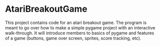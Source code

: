 # AtariBreakoutGame
This project contains code for an atari breakout game. 
The program is meant to go over how to make a simple pygame project with an interactive walk-through.
It will introduce members to basics of pygame and features of a game (buttons, game over screen, sprites, score tracking, etc).
